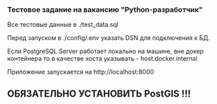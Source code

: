 ### Тестовое задание на вакансию "Python-разработчик"

Все тестовые данные в ./test_data.sql

Перед запуском в ./config/.env указать DSN для подключения к БД.

Если PostgreSQL Server работает локально на машине, вне докер контейнера то в качестве хоста указывать - host.docker.internal

Приложение запускается на http://localhost:8000

## ОБЯЗАТЕЛЬНО УСТАНОВИТЬ PostGIS !!!